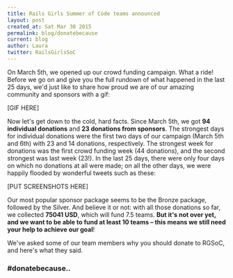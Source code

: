 ```yaml
---
title: Rails Girls Summer of Code teams announced
layout: post
created_at: Sat Mar 30 2015
permalink: blog/donatebecause
current: blog
author: Laura
twitter: RailsGirlsSoC
---
```


On March 5th, we opened up our crowd funding campaign. What a ride! Before we go on and give you the full rundown of what happened in the last 25 days, we'd just like to share how proud we are of our amazing community and sponsors with a gif:  

[GIF HERE]  

Now let's get down to the cold, hard facts. Since March 5th, we got **94 individual donations** and **23 donations from sponsors**. The strongest days for individual donations were the first two days of our campaign (March 5th and 6th) with 23 and 14 donations, respectively. The strongest week for donations was the first crowd funding week (44 donations), and the second strongest was last week (23!). In the last 25 days, there were only four days on which no donations at all were made; on all the other days, we were happily flooded by wonderful tweets such as these:  

[PUT SCREENSHOTS HERE]  

Our most popular sponsor package seems to be the Bronze package, followed by the Silver. And believe it or not: with all those donations so far, we collected **75041 USD**, which will fund 7.5 teams. **But it's not over yet, and we want to be able to fund at least 10 teams – this means we still need your help to achieve our goal**!  

We've asked some of our team members why you should donate to RGSoC, and here's what they said.  

### \#donatebecause..  
